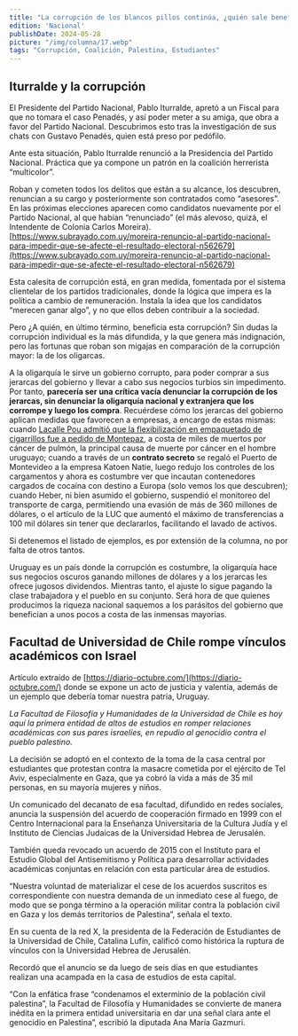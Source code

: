 ```yaml
---
title: "La corrupción de los blancos pillos continúa, ¿quién sale beneficiado?"
edition: 'Nacional'
publishDate: 2024-05-28
picture: "/img/columna/17.webp"
tags: "Corrupción, Coalición, Palestina, Estudiantes"
---
```

## Iturralde y la corrupción

El Presidente del Partido Nacional, Pablo Iturralde, apretó a un Fiscal para que no tomara el caso Penadés, y así poder meter a su amiga, que obra a favor del Partido Nacional. Descubrimos esto tras la investigación de sus chats con Gustavo Penadés, quien está preso por pedófilo.

Ante esta situación, Pablo Iturralde renunció a la Presidencia del Partido Nacional. Práctica que ya compone un patrón en la coalición herrerista “multicolor”.

Roban y cometen todos los delitos que están a su alcance, los descubren, renuncian a su cargo y posteriormente son contratados como “asesores”. En las próximas elecciones aparecen como candidatos nuevamente por el Partido Nacional, al que habían “renunciado” (el más alevoso, quizá, el Intendente de Colonia Carlos Moreira). [https://www.subrayado.com.uy/moreira-renuncio-al-partido-nacional-para-impedir-que-se-afecte-el-resultado-electoral-n562679](https://www.subrayado.com.uy/moreira-renuncio-al-partido-nacional-para-impedir-que-se-afecte-el-resultado-electoral-n562679)

Esta calesita de corrupción está, en gran medida, fomentada por el sistema clientelar de los partidos tradicionales, donde la lógica que impera es la política a cambio de remuneración. Instala la idea que los candidatos “merecen ganar algo”, y no que ellos deben contribuir a la sociedad.

Pero ¿A quién, en último término, beneficia esta corrupción? Sin dudas la corrupción individual es la más difundida, y la que genera más indignación, pero las fortunas que roban son migajas en comparación de la corrupción mayor: la de los oligarcas.

A la oligarquía le sirve un gobierno corrupto, para poder comprar a sus jerarcas del gobierno y llevar a cabo sus negocios turbios sin impedimento. Por tanto, **parecería ser una crítica vacía denunciar la corrupción de los jerarcas, sin denunciar la oligarquía nacional y extranjera que los corrompe y luego los compra**. Recuérdese cómo los jerarcas del gobierno aplican medidas que favorecen a empresas, a encargo de estas mismas: cuando [Lacalle Pou admitió que la flexibilización en empaquetado de cigarrillos fue a pedido de Montepaz](https://www.elobservador.com.uy/nota/lacalle-pou-reconocio-que-flexibilizacion-en-empaquetado-de-cigarrillos-fue-para-beneficiar-a-montepaz-202291312503), a costa de miles de muertos por cáncer de pulmón, la principal causa de muerte por cáncer en el hombre uruguayo; cuando a través de un **contrato secreto** se regaló el Puerto de Montevideo a la empresa Katoen Natie, luego redujo los controles de los cargamentos y ahora es costumbre ver que incautan contenedores cargados de cocaína con destino a Europa (solo vemos los que descubren); cuando Heber, ni bien asumido el gobierno, suspendió el monitoreo del transporte de carga, permitiendo una evasión de más de 360 millones de dólares, o el artículo de la LUC que aumentó el máximo de transferencias a 100 mil dólares sin tener que declararlos, facilitando el lavado de activos.

Si detenemos el listado de ejemplos, es por extensión de la columna, no por falta de otros tantos.

Uruguay es un país donde la corrupción es costumbre, la oligarquía hace sus negocios oscuros ganando millones de dólares y a los jerarcas les ofrece jugosos dividendos. Mientras tanto, el ajuste lo sigue pagando la clase trabajadora y el pueblo en su conjunto. Será hora de que quienes producimos la riqueza nacional saquemos a los parásitos del gobierno que benefician a unos pocos a costa de las inmensas mayorías.


## Facultad de Universidad de Chile rompe vínculos académicos con Israel

Artículo extraído de [https://diario-octubre.com/](https://diario-octubre.com/) donde se expone un acto de justicia y valentía, además de un ejemplo que debería tomar nuestra patria, Uruguay.

_La Facultad de Filosofía y Humanidades de la Universidad de Chile es hoy aquí la primera entidad de altos de estudios en romper relaciones académicas con sus pares israelíes, en repudio al genocidio contra el pueblo palestino._

La decisión se adoptó en el contexto de la toma de la casa central por estudiantes que protestan contra la masacre cometida por el ejército de Tel Aviv, especialmente en Gaza, que ya cobró la vida a más de 35 mil personas, en su mayoría mujeres y niños.

Un comunicado del decanato de esa facultad, difundido en redes sociales, anuncia la suspensión del acuerdo de cooperación firmado en 1999 con el Centro Internacional para la Enseñanza Universitaria de la Cultura Judía y el Instituto de Ciencias Judaicas de la Universidad Hebrea de Jerusalén.

También queda revocado un acuerdo de 2015 con el Instituto para el Estudio Global del Antisemitismo y Política para desarrollar actividades académicas conjuntas en relación con esta particular área de estudios.

“Nuestra voluntad de materializar el cese de los acuerdos suscritos es correspondiente con nuestra demanda de un inmediato cese al fuego, de modo que se ponga término a la operación militar contra la población civil en Gaza y los demás territorios de Palestina”, señala el texto.

En su cuenta de la red X, la presidenta de la Federación de Estudiantes de la Universidad de Chile, Catalina Lufín, calificó como histórica la ruptura de vínculos con la Universidad Hebrea de Jerusalén.

Recordó que el anuncio se da luego de seis días en que estudiantes realizan una acampada en la casa de estudios de esta capital.

“Con la enfática frase “condenamos el exterminio de la población civil palestina”, la Facultad de Filosofía y Humanidades se convierte de manera inédita en la primera entidad universitaria en dar una señal clara ante el genocidio en Palestina”, escribió la diputada Ana María Gazmuri.
